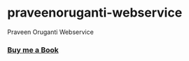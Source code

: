 # praveenoruganti-webservice
 Praveen Oruganti Webservice
 
### [Buy me a Book](https://www.buymeacoffee.com/praveenoruganti)

